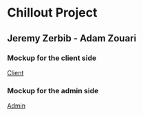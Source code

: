# Chillout Project

## Jeremy Zerbib - Adam Zouari

### Mockup for the client side

[Client](https://app.moqups.com/gkxkZ5nVV4/view)


### Mockup for the admin side 

[Admin](https://app.moqups.com/PPzDsUslL9/view)

